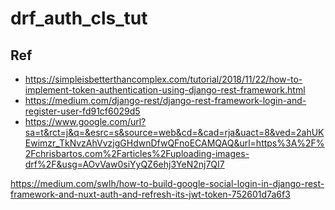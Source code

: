 # drf_auth_cls_tut

## Ref
- https://simpleisbetterthancomplex.com/tutorial/2018/11/22/how-to-implement-token-authentication-using-django-rest-framework.html
- https://medium.com/django-rest/django-rest-framework-login-and-register-user-fd91cf6029d5
- https://www.google.com/url?sa=t&rct=j&q=&esrc=s&source=web&cd=&cad=rja&uact=8&ved=2ahUKEwimzr_TkNvzAhVvzjgGHdwnDfwQFnoECAMQAQ&url=https%3A%2F%2Fchrisbartos.com%2Farticles%2Fuploading-images-drf%2F&usg=AOvVaw0siYyQZ6ehj3YeN2nj7QI7

https://medium.com/swlh/how-to-build-google-social-login-in-django-rest-framework-and-nuxt-auth-and-refresh-its-jwt-token-752601d7a6f3